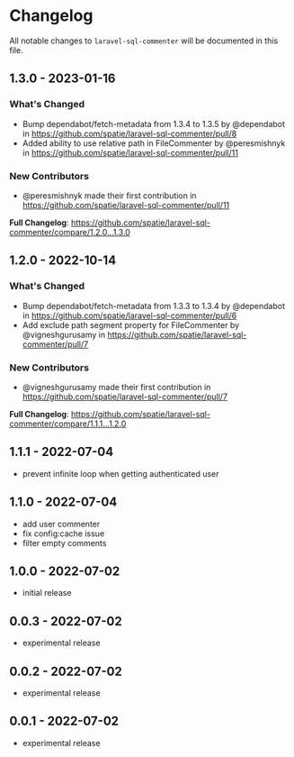 # Changelog

All notable changes to `laravel-sql-commenter` will be documented in this file.

## 1.3.0 - 2023-01-16

### What's Changed

- Bump dependabot/fetch-metadata from 1.3.4 to 1.3.5 by @dependabot in https://github.com/spatie/laravel-sql-commenter/pull/8
- Added ability to use relative path in FileCommenter by @peresmishnyk in https://github.com/spatie/laravel-sql-commenter/pull/11

### New Contributors

- @peresmishnyk made their first contribution in https://github.com/spatie/laravel-sql-commenter/pull/11

**Full Changelog**: https://github.com/spatie/laravel-sql-commenter/compare/1.2.0...1.3.0

## 1.2.0 - 2022-10-14

### What's Changed

- Bump dependabot/fetch-metadata from 1.3.3 to 1.3.4 by @dependabot in https://github.com/spatie/laravel-sql-commenter/pull/6
- Add exclude path segment property for FileCommenter by @vigneshgurusamy in https://github.com/spatie/laravel-sql-commenter/pull/7

### New Contributors

- @vigneshgurusamy made their first contribution in https://github.com/spatie/laravel-sql-commenter/pull/7

**Full Changelog**: https://github.com/spatie/laravel-sql-commenter/compare/1.1.1...1.2.0

## 1.1.1 - 2022-07-04

- prevent infinite loop when getting authenticated user

## 1.1.0 - 2022-07-04

- add user commenter
- fix config:cache issue
- filter empty comments

## 1.0.0 - 2022-07-02

- initial release

## 0.0.3 - 2022-07-02

- experimental release

## 0.0.2 - 2022-07-02

- experimental release

## 0.0.1 - 2022-07-02

- experimental release
